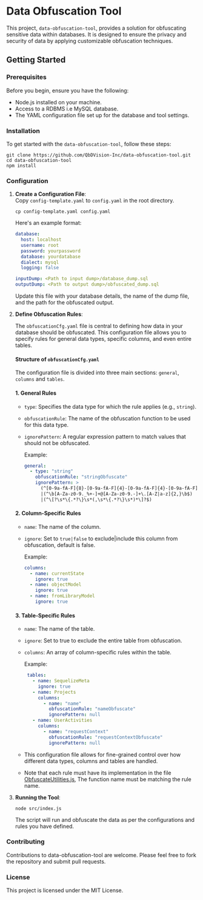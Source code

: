 # Data Obfuscation Tool

This project, `data-obfuscation-tool`, provides a solution for obfuscating sensitive data within databases. It is designed to ensure the privacy and security of data by applying customizable obfuscation techniques.

## Getting Started

### Prerequisites

Before you begin, ensure you have the following:

- Node.js installed on your machine.
- Access to a RDBMS i.e MySQL database.
- The YAML configuration file set up for the database and tool settings.

### Installation

To get started with the `data-obfuscation-tool`, follow these steps:

```
git clone https://github.com/QbDVision-Inc/data-obfuscation-tool.git
cd data-obfuscation-tool
npm install
```
### Configuration

1. **Create a Configuration File**:  
   Copy `config-template.yaml` to `config.yaml` in the root directory.
    ```shell
    cp config-template.yaml config.yaml
    ```

   Here's an example format:

    ```yaml
    database:
      host: localhost
      username: root
      password: yourpassword
      database: yourdatabase
      dialect: mysql
      logging: false
 
    inputDump: <Path to input dump>/database_dump.sql
    outputDump: <Path to output dump>/obfuscated_dump.sql
    ```

   Update this file with your database details, the name of the dump file, and the path for the obfuscated output.

2. **Define Obfuscation Rules**:
   
    The `obfuscationCfg.yaml` file is central to defining how data in your database should be obfuscated. This configuration file allows you to specify rules for general data types, specific columns, and even entire tables.

   #### Structure of `obfuscationCfg.yaml`
   The configuration file is divided into three main sections: `general`, `columns` and `tables`.

   #### 1. General Rules
   - `type`: Specifies the data type for which the rule applies (e.g., `string`).
   - `obfuscationRule`: The name of the obfuscation function to be used for this data type.
   - `ignorePattern`: A regular expression pattern to match values that should not be obfuscated.

       Example:

       ```yaml
       general:
         - type: "string"
           obfuscationRule: "stringObfuscate"
           ignorePattern: >
             (^[0-9a-fA-F]{8}-[0-9a-fA-F]{4}-[0-9a-fA-F]{4}-[0-9a-fA-F]{4}-[0-9a-fA-F]{12}$)
             |(^\b[A-Za-z0-9._%+-]+@[A-Za-z0-9.-]+\.[A-Z|a-z]{2,}\b$)
             |(^\[?\s*\{.*?\}\s*(,\s*\{.*?\}\s*)*\]?$)

   #### 2. Column-Specific Rules
   
     - `name`: The name of the column.
     - `ignore`: Set to `true|false` to exclude|include this column from obfuscation, default is false.

       Example:

         ```yaml
       columns:
           - name: currentState
             ignore: true
           - name: objectModel
             ignore: true
           - name: fromLibraryModel
             ignore: true

   #### 3. Table-Specific Rules
    
     - `name`: The name of the table.
     - `ignore`: Set to true to exclude the entire table from obfuscation.
     - `columns`: An array of column-specific rules within the table.

       Example:

         ```yaml
          tables:
            - name: SequelizeMeta
              ignore: true
            - name: Projects
              columns:
                - name: "name"
                  obfuscationRule: "nameObfuscate"
                  ignorePattern: null
            - name: UserActivities
              columns:
                - name: "requestContext"
                  obfuscationRule: "requestContextObfuscate"
                  ignorePattern: null

   
     - This configuration file allows for fine-grained control over how different data types, columns and tables are handled.
     - Note that each rule must have its implementation in the file [ObfuscateUtilities.js](src%2Futilities%2FObfuscateUtilities.js), The function name must be matching the rule name.


3. **Running the Tool**:
   ```
   node src/index.js
   ```
   The script will run and obfuscate the data as per the configurations and rules you have defined.


### Contributing
Contributions to data-obfuscation-tool are welcome. Please feel free to fork the repository and submit pull requests.

### License
This project is licensed under the MIT License.
